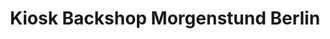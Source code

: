 ---
title: "Kiosk Backshop Morgenstund Berlin"
url: /berlin/kiosk-backshop-morgenstund-berlin/
shop: Lebensmittel
---